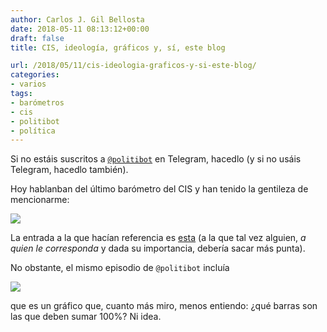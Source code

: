 ```yaml
---
author: Carlos J. Gil Bellosta
date: 2018-05-11 08:13:12+00:00
draft: false
title: CIS, ideología, gráficos y, sí, este blog

url: /2018/05/11/cis-ideologia-graficos-y-si-este-blog/
categories:
- varios
tags:
- barómetros
- cis
- politibot
- política
---
```


Si no estáis suscritos a [`@politibot`](https://politibot.io/) en Telegram, hacedlo (y si no usáis Telegram, hacedlo también).

Hoy hablanban del último barómetro del CIS y han tenido la gentileza de mencionarme:

![](/wp-uploads/2018/05/Screenshot_2018-05-10_17-26-10.png#center)

La entrada a la que hacían referencia es [esta](https://www.datanalytics.com/2017/05/10/es-vd-de-izquierdas-o-de-derechas/) (a la que tal vez alguien, _a quien le corresponda_ y dada su importancia, debería sacar más punta).

No obstante, el mismo episodio de `@politibot` incluía

![](/wp-uploads/2018/05/photo_2018-05-10_17-23-11.jpg)

que es un gráfico que, cuanto más miro, menos entiendo: ¿qué barras son las que deben sumar 100%? Ni idea.
